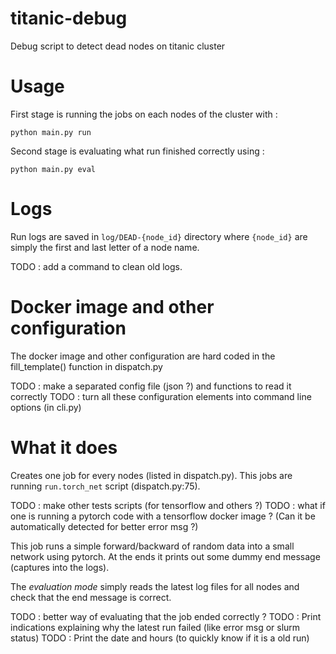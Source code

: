 # titanic-debug
Debug script to detect dead nodes on titanic cluster


# Usage

First stage is running the jobs on each nodes of the cluster with :
```
python main.py run
```

Second stage is evaluating what run finished correctly using :
```
python main.py eval
```

# Logs

Run logs are saved in `log/DEAD-{node_id}` directory where `{node_id}` are simply the first and last letter of a node name.

TODO : add a command to clean old logs.

# Docker image and other configuration

The docker image and other configuration are hard coded in the fill_template() function in dispatch.py

TODO : make a separated config file (json ?) and functions to read it correctly
TODO : turn all these configuration elements into command line options (in cli.py)


# What it does

Creates one job for every nodes (listed in dispatch.py).
This jobs are running `run.torch_net` script (dispatch.py:75).

TODO : make other tests scripts (for tensorflow and others ?)
TODO : what if one is running a pytorch code with a tensorflow docker image ? (Can it be automatically detected for better error msg ?)

This job runs a simple forward/backward of random data into a small network using pytorch.
At the ends it prints out some dummy end message (captures into the logs).


The *evaluation mode* simply reads the latest log files for all nodes and check that the end message is correct.

TODO : better way of evaluating that the job ended correctly ?
TODO : Print indications explaining why the latest run failed (like error msg or slurm status)
TODO : Print the date and hours (to quickly know if it is a old run)
